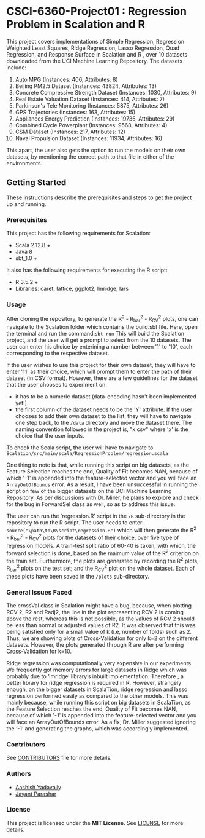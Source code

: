 # CSCI-6360-Project01 : Regression Problem in Scalation and R

This project covers implementations of Simple Regression, Regression Weighted Least Squares, Ridge Regression, Lasso Regression, Quad Regression, and Response Surface in Scalation and R , over 10 datasets downloaded from the UCI Machine Learning Repository. The datasets include:

1. Auto MPG   (Instances: 406, Attributes: 8)
2. Beijing PM2.5 Dataset   (Instances: 43824, Attributes: 13)
3. Concrete Compressive Strength Dataset   (Instances: 1030, Attributes: 9)
4. Real Estate Valuation Dataset   (Instances: 414, Attributes: 7)
5. Parkinson's Tele Monitoring   (Instances: 5875, Attributes: 26)
6. GPS Trajectories   (Instances: 163, Attributes: 15)
7. Appliances Energy Prediction   (Instances: 19735, Attributes: 29)
8. Combined Cycle Powerplant   (Instances: 9568, Attributes: 4)
9. CSM Dataset   (Instances: 217, Attributes: 12)
10. Naval Propulsion Dataset   (Instances: 11934, Attributes: 16)

This apart, the user also gets the option to run the models on their own datasets, by mentioning the correct path to that file in either of the environments. 

## Getting Started
These instructions describe the prerequisites and steps to get the project up and running.

### Prerequisites
This project has the following requirements for Scalation:
* Scala 2.12.8 +
* Java 8
* sbt_1.0 +

It also has the following requirements for executing the R script:
* R 3.5.2 +
* Libraries: caret, lattice, ggplot2, lmridge, lars

### Usage
After cloning the repository, to generate the  R<sup>2</sup> - R<sub>bar</sub><sup>2</sup> - R<sub>CV</sub><sup>2</sup> plots, one can navigate to the Scalation folder which contains the build.sbt file. Here, open the terminal and run the command:`sbt run`
This will build the Scalation project, and the user will get a prompt to select from the 10 datasets. The user can enter his choice by enterining a number between '1' to '10', each corresponding to the respective dataset. 

If the user wishes to use this project for their own dataset, they will have to enter '11' as their choice, which will prompt them to enter the path of their dataset (in CSV format). However, there are a few guidelines for the dataset that the user chooses to experiment on:
* it has to be a numeric dataset (data-encoding hasn't been implemented yet!)
* the first column of the dataset needs to be the 'Y' attribute.
If the user chooses to add their own dataset to the list, they will have to navigate one step back, to the `/data` directory and move the dataset there. The naming convention followed in the project is, "x.csv" where 'x' is the choice that the user inputs.

To check the Scala script, the user will have to navigate to `Scalation/src/main/scala/RegressionProblem/regression.scala`

One thing to note is that, while running this script on big datasets, as the Feature Selection reaches the end, Quality of Fit becomes NAN, because of which '-1' is appended into the feature-selected vector and you will face an `ArrayOutOfBounds` error. As a result, I have been unsuccessful in running the script on few of the bigger datasets on the UCI Machine Learning Repository. As per discussions with Dr. Miller, he plans to explore and check for the bug in ForwardSel class as well, so as to address this issue. 
  

The user can run the 'regression.R' script in the `/R` sub-directory in the repository to run the R script. The user needs to enter: 
`source("\path\to\R\script\regression.R")`  which will then generate the  R<sup>2</sup> - R<sub>bar</sub><sup>2</sup> - R<sub>CV</sub><sup>2</sup> plots for the datasets of their choice, over five type of regression models. A train-test split ratio of 60-40 is taken, with which, the forward selection is done, based on the maimum value of the R<sup>2</sup> criterion on the train set. Furthermore, the plots are generated by recording the R<sup>2</sup> plots, R<sub>bar</sub><sup>2</sup> plots on the test set; and the R<sub>CV</sub><sup>2</sup> plot on the whole dataset. Each of these plots have been saved in the `/plots` sub-directory.

### General Issues Faced

The crossVal class in Scalation might have a bug, because, when plotting RCV 2, R2 and Radj2, the line in the plot representing RCV 2 is coming above the rest, whereas this is not possible, as the values of RCV 2 should be less than normal or adjusted values of R2. It was observed that this was being satisfied only for a small value of k (i.e, number of folds) such as 2. Thus, we are showing plots of Cross-Validation for only k=2 on the different datasets. However, the plots generated through R are after performing Cross-Validation for k=10. 

Ridge regression was computationally very expensive in our experiments. We frequently got memory errors for large datasets in Ridge which was probably due to ‘lmridge’ library’s inbuilt implementation. Therefore , a better library for ridge regression is required in R. However, strangely enough, on the bigger datasets in ScalaTion, ridge regression and lasso regression performed easily as compared to the other models. This was mainly because, while running this script on big datasets in ScalaTion,  as the Feature Selection reaches the end, Quality of Fit becomes NAN, because of which '-1' is appended into the feature-selected vector and you will face an ArrayOutOfBounds error. As a fix, Dr. Miller suggested ignoring the ‘-1’ and generating the graphs, which was accordingly implemented. 


### Contributors
See [CONTRIBUTORS](https://github.com/aashishyadavally/CSCI-6360-Project01-Regression/blob/master/CONTRIBUTORS.md) file for more details.

### Authors
* [Aashish Yadavally](https://github.com/aashishyadavally)
* [Jayant Parashar](https://github.com/Jayant1234)
### License
This project is licensed under the __MIT License__. See [LICENSE](https://github.com/aashishyadavally/CSCI-6360-Project01/blob/master/LICENSE) for more details.


